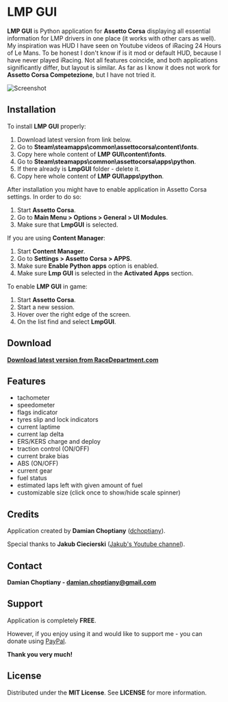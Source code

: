 # LMP GUI

**LMP GUI** is Python application for **Assetto Corsa** displaying all essential information for LMP drivers in one place (it works with other cars as well). My inspiration was HUD I have seen on Youtube videos of iRacing 24 Hours of Le Mans. To be honest I don't know if is it mod or default HUD, because I have never played iRacing. Not all features coincide, and both applications significantly differ, but layout is similar. As far as I know it does not work for **Assetto Corsa Competezione**, but I have not tried it.

![Screenshot](https://github.com/dchoptiany/lmpgui/blob/main/screenshot.jpg "Screenshot")

## Installation

To install **LMP GUI** properly:
1. Download latest version from link below.
2. Go to **Steam\steamapps\common\assettocorsa\content\fonts**.
3. Copy here whole content of **LMP GUI\content\fonts**.
4. Go to **Steam\steamapps\common\assettocorsa\apps\python**.
5. If there already is **LmpGUI** folder - delete it.
6. Copy here whole content of **LMP GUI\apps\python**.

After installation you might have to enable application in Assetto Corsa settings. In order to do so:
1. Start **Assetto Corsa**.
2. Go to **Main Menu > Options > General > UI Modules**.
3. Make sure that **LmpGUI** is selected.

If you are using **Content Manager**:
1. Start **Content Manager**.
2. Go to **Settings > Assetto Corsa > APPS**.
3. Make sure **Enable Python apps** option is enabled.
4. Make sure **Lmp GUI** is selected in the **Activated Apps** section.

To enable **LMP GUI** in game:
1. Start **Assetto Corsa**.
2. Start a new session.
3. Hover over the right edge of the screen.
4. On the list find and select **LmpGUI**.

## Download

**[Download latest version from RaceDepartment.com](https://www.racedepartment.com/downloads/lmp-gui.37159/)**

## Features

- tachometer
- speedometer
- flags indicator
- tyres slip and lock indicators
- current laptime
- current lap delta
- ERS/KERS charge and deploy
- traction control (ON/OFF)
- current brake bias
- ABS (ON/OFF)
- current gear
- fuel status
- estimated laps left with given amount of fuel
- customizable size (click once to show/hide scale spinner)

## Credits

Application created by **Damian Choptiany** ([dchoptiany](https://github.com/dchoptiany)).

Special thanks to **Jakub Ciecierski** ([Jakub's Youtube channel](https://www.youtube.com/channel/UChHjLO_WRXke-U6dDZDVkog?fbclid=IwAR1J8wxkHfPk1Du7Mcp8DaVhtXyJkJGp8babYWMTh5_jGvDoYrYJQCwsN2U)).

## Contact

**Damian Choptiany - damian.choptiany@gmail.com**

## Support

Application is completely **FREE**. 

However, if you enjoy using it and would like to support me - you can donate using [PayPal](https://www.paypal.com/paypalme/DamianChoptiany).

**Thank you very much!**

## License

Distributed under the **MIT License**. See **LICENSE** for more information.
